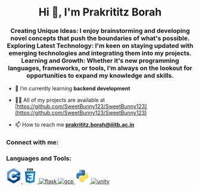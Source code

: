 <h1 align="center">Hi 👋, I'm Prakrititz Borah</h1>
<h3 align="center">Creating Unique Ideas: I enjoy brainstorming and developing novel concepts that push the boundaries of what's possible. Exploring Latest Technology: I'm keen on staying updated with emerging technologies and integrating them into my projects. Learning and Growth: Whether it's new programming languages, frameworks, or tools, I’m always on the lookout for opportunities to expand my knowledge and skills.</h3>

- 🌱 I’m currently learning **backend development**

- 👨‍💻 All of my projects are available at [https://github.com/SweetBunny123/SweetBunny123](https://github.com/SweetBunny123/SweetBunny123)

- 📫 How to reach me **prakrititz.borah@iiitb.ac.in**

<h3 align="left">Connect with me:</h3>
<p align="left">
</p>

<h3 align="left">Languages and Tools:</h3>
<p align="left"> <a href="https://www.w3schools.com/cpp/" target="_blank" rel="noreferrer"> <img src="https://raw.githubusercontent.com/devicons/devicon/master/icons/cplusplus/cplusplus-original.svg" alt="cplusplus" width="40" height="40"/> </a> <a href="https://www.w3schools.com/css/" target="_blank" rel="noreferrer"> <img src="https://raw.githubusercontent.com/devicons/devicon/master/icons/css3/css3-original-wordmark.svg" alt="css3" width="40" height="40"/> </a> <a href="https://flask.palletsprojects.com/" target="_blank" rel="noreferrer"> <img src="https://www.vectorlogo.zone/logos/pocoo_flask/pocoo_flask-icon.svg" alt="flask" width="40" height="40"/> </a> <a href="https://cloud.google.com" target="_blank" rel="noreferrer"> <img src="https://www.vectorlogo.zone/logos/google_cloud/google_cloud-icon.svg" alt="gcp" width="40" height="40"/> </a> <a href="https://www.python.org" target="_blank" rel="noreferrer"> <img src="https://raw.githubusercontent.com/devicons/devicon/master/icons/python/python-original.svg" alt="python" width="40" height="40"/> </a> <a href="https://unity.com/" target="_blank" rel="noreferrer"> <img src="https://www.vectorlogo.zone/logos/unity3d/unity3d-icon.svg" alt="unity" width="40" height="40"/> </a> </p>
